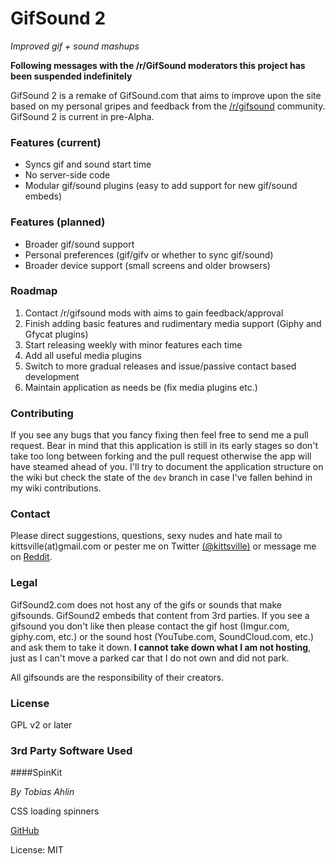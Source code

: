 # GifSound 2  
*Improved gif + sound mashups*

**Following messages with the /r/GifSound moderators this project has been suspended indefinitely**

GifSound 2 is a remake of GifSound.com that aims to improve upon the site based on my personal gripes and feedback from the [/r/gifsound](http://reddit.com/r/gifsound) community. GifSound 2 is current in pre-Alpha.

### Features (current)

- Syncs gif and sound start time
- No server-side code
- Modular gif/sound plugins (easy to add support for new gif/sound embeds)

### Features (planned)

- Broader gif/sound support
- Personal preferences (gif/gifv or whether to sync gif/sound)
- Broader device support (small screens and older browsers)

### Roadmap

1. Contact /r/gifsound mods with aims to gain feedback/approval
2. Finish adding basic features and rudimentary media support (Giphy and Gfycat plugins)
3. Start releasing weekly with minor features each time
4. Add all useful media plugins
5. Switch to more gradual releases and issue/passive contact based development
6. Maintain application as needs be (fix media plugins etc.)

### Contributing

If you see any bugs that you fancy fixing then feel free to send me a pull request. Bear in mind that this application is still in its early stages so don't take too long between forking and the pull request otherwise the app will have steamed ahead of you. I'll try to document the application structure on the wiki but check the state of the `dev` branch in case I've fallen behind in my wiki contributions.

### Contact

Please direct suggestions, questions, sexy nudes and hate mail to kittsville(at)gmail.com or pester me on Twitter [(@kittsville)](https://twitter.com/kittsville) or message me on [Reddit](http://reddit.com/user/kittsville/).

### Legal

GifSound2.com does not host any of the gifs or sounds that make gifsounds. GifSound2 embeds that content from 3rd parties. If you see a gifsound you don't like then please contact the gif host (Imgur.com, giphy.com, etc.) or the sound host (YouTube.com, SoundCloud.com, etc.) and ask them to take it down. **I cannot take down what I am not hosting**, just as I can't move a parked car that I do not own and did not park.

All gifsounds are the responsibility of their creators.

### License

GPL v2 or later

### 3rd Party Software Used

####SpinKit

*By Tobias Ahlin*

CSS loading spinners

[GitHub](https://github.com/tobiasahlin/SpinKit)

License: MIT

